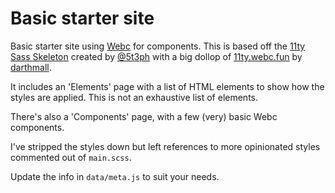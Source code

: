 # Basic starter site

Basic starter site using [Webc](https://www.11ty.dev/docs/languages/webc/) for components. This is based off the [11ty Sass Skeleton](https://github.com/5t3ph/11ty-sass-skeleton) created by [@5t3ph](https://twitter.com/5t3ph) with a big dollop of [11ty.webc.fun](https://github.com/darthmall/11ty.webc.fun) by [darthmall](https://darthmall.net/).

It includes an 'Elements' page with a list of HTML elements to show how the styles are applied. This is not an exhaustive list of elements.

There's also a 'Components' page, with a few (very) basic Webc components.

I've stripped the styles down but left references to more opinionated styles commented out of `main.scss`.

Update the info in `data/meta.js` to suit your needs. 
